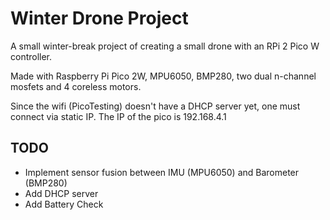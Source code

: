 # Winter Drone Project

A small winter-break project of creating a small drone with an RPi 2 Pico W controller.

Made with Raspberry Pi Pico 2W, MPU6050, BMP280, two dual n-channel mosfets and 4 coreless motors.

Since the wifi (PicoTesting) doesn't have a DHCP server yet, one must connect via static IP. The IP of the pico is 192.168.4.1

## TODO
- Implement sensor fusion between IMU (MPU6050) and Barometer (BMP280)
- Add DHCP server
- Add Battery Check
